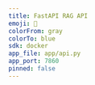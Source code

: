 ```yaml
---
title: FastAPI RAG API
emoji: 📄
colorFrom: gray
colorTo: blue
sdk: docker
app_file: app/api.py
app_port: 7860
pinned: false
---
```

